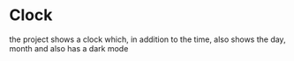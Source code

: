 # Clock
the project shows a clock which, in addition to the time, also shows the day, month and also has a dark mode
